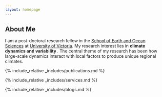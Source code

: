 ```yaml
---
layout: homepage
---
```


## About Me

I am a post-doctoral research fellow in the <a href="https://www.uvic.ca/science/seos/index.php/">School of Earth and Ocean Sciences</a> at <a href="https://www.uvic.ca/">University of Victoria</a>.
My research interest lies in <b> climate dynamics and variability </b>. The central theme of my research
has been how large-scale dynamics interact with local factors to produce unique regional climates.


<!--
## Research Interests

- **Computer Vision:** image recognition, image generation, video captioning
- **Machine Learning:** meta-learning, incremental learning, transfer learning

## News

- **[Feb. 2020]** Our paper about incremental learning is accepted to CVPR 2020.
- **[Feb. 2020]** We will host the ACM Multimedia Asia 2020 conference in Singapore!
- **[Sept. 2019]** Our paper about few-shot learning is accepted to NeurIPS 2019.
- **[Mar. 2019]** Our paper about few-shot learning is accepted to CVPR 2019.
-->

{% include_relative _includes/publications.md %}

{% include_relative _includes/services.md %}

{% include_relative _includes/blogs.md %}
